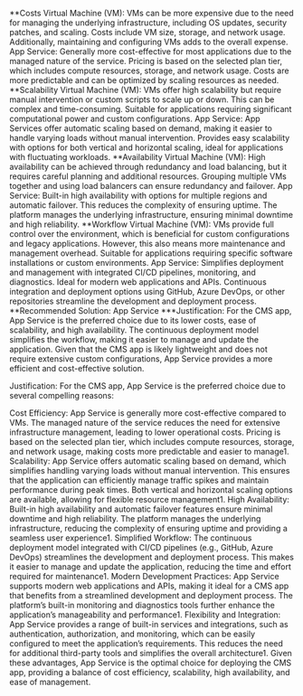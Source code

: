 **Costs
Virtual Machine (VM): VMs can be more expensive due to the need for managing the underlying infrastructure, including OS updates, security patches, and scaling. Costs include VM size, storage, and network usage. Additionally, maintaining and configuring VMs adds to the overall expense.
App Service: Generally more cost-effective for most applications due to the managed nature of the service. Pricing is based on the selected plan tier, which includes compute resources, storage, and network usage. Costs are more predictable and can be optimized by scaling resources as needed.
**Scalability
Virtual Machine (VM): VMs offer high scalability but require manual intervention or custom scripts to scale up or down. This can be complex and time-consuming. Suitable for applications requiring significant computational power and custom configurations.
App Service: App Services offer automatic scaling based on demand, making it easier to handle varying loads without manual intervention. Provides easy scalability with options for both vertical and horizontal scaling, ideal for applications with fluctuating workloads.
**Availability
Virtual Machine (VM): High availability can be achieved through redundancy and load balancing, but it requires careful planning and additional resources. Grouping multiple VMs together and using load balancers can ensure redundancy and failover.
App Service: Built-in high availability with options for multiple regions and automatic failover. This reduces the complexity of ensuring uptime. The platform manages the underlying infrastructure, ensuring minimal downtime and high reliability.
**Workflow
Virtual Machine (VM): VMs provide full control over the environment, which is beneficial for custom configurations and legacy applications. However, this also means more maintenance and management overhead. Suitable for applications requiring specific software installations or custom environments.
App Service: Simplifies deployment and management with integrated CI/CD pipelines, monitoring, and diagnostics. Ideal for modern web applications and APIs. Continuous integration and deployment options using GitHub, Azure DevOps, or other repositories streamline the development and deployment process.
**Recommended Solution: App Service
***Justification: For the CMS app, App Service is the preferred choice due to its lower costs, ease of scalability, and high availability. The continuous deployment model simplifies the workflow, making it easier to manage and update the application. Given that the CMS app is likely lightweight and does not require extensive custom configurations, App Service provides a more efficient and cost-effective solution.


Justification: For the CMS app, App Service is the preferred choice due to several compelling reasons:

Cost Efficiency: App Service is generally more cost-effective compared to VMs. The managed nature of the service reduces the need for extensive infrastructure management, leading to lower operational costs. Pricing is based on the selected plan tier, which includes compute resources, storage, and network usage, making costs more predictable and easier to manage1.
Scalability: App Service offers automatic scaling based on demand, which simplifies handling varying loads without manual intervention. This ensures that the application can efficiently manage traffic spikes and maintain performance during peak times. Both vertical and horizontal scaling options are available, allowing for flexible resource management1.
High Availability: Built-in high availability and automatic failover features ensure minimal downtime and high reliability. The platform manages the underlying infrastructure, reducing the complexity of ensuring uptime and providing a seamless user experience1.
Simplified Workflow: The continuous deployment model integrated with CI/CD pipelines (e.g., GitHub, Azure DevOps) streamlines the development and deployment process. This makes it easier to manage and update the application, reducing the time and effort required for maintenance1.
Modern Development Practices: App Service supports modern web applications and APIs, making it ideal for a CMS app that benefits from a streamlined development and deployment process. The platform’s built-in monitoring and diagnostics tools further enhance the application’s manageability and performance1.
Flexibility and Integration: App Service provides a range of built-in services and integrations, such as authentication, authorization, and monitoring, which can be easily configured to meet the application’s requirements. This reduces the need for additional third-party tools and simplifies the overall architecture1.
Given these advantages, App Service is the optimal choice for deploying the CMS app, providing a balance of cost efficiency, scalability, high availability, and ease of management.
